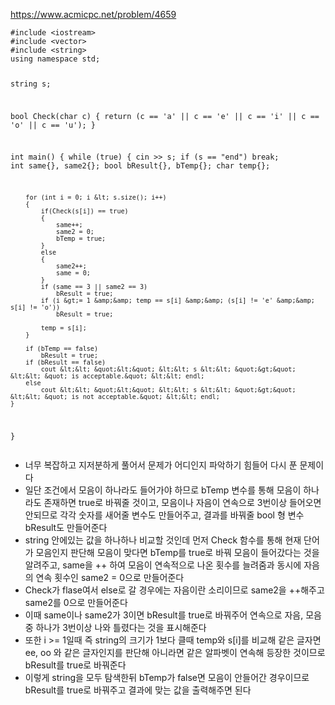 <p><a href="https://www.acmicpc.net/problem/4659">https://www.acmicpc.net/problem/4659</a></p>
<pre><code class="language-C++">#include &lt;iostream&gt;
#include &lt;vector&gt;
#include &lt;string&gt;
using namespace std;

string s;

bool Check(char c)
{
    return (c == 'a' || c == 'e' || c == 'i' || c == 'o' || c == 'u');
}

int main()
{
    while (true)
    {
        cin &gt;&gt; s;
        if (s == &quot;end&quot;)
            break;
        int same{}, same2{};
        bool bResult{}, bTemp{};
        char temp{};

        for (int i = 0; i &lt; s.size(); i++)
        {
            if(Check(s[i]) == true)
            {
                same++;
                same2 = 0;
                bTemp = true;
            }
            else
            {
                same2++;
                same = 0;
            }
            if (same == 3 || same2 == 3)
                bResult = true;
            if (i &gt;= 1 &amp;&amp; temp == s[i] &amp;&amp; (s[i] != 'e' &amp;&amp; s[i] != 'o'))
                bResult = true;

            temp = s[i];
        }

        if (bTemp == false)
            bResult = true;
        if (bResult == false)
            cout &lt;&lt; &quot;&lt;&quot; &lt;&lt; s &lt;&lt; &quot;&gt;&quot; &lt;&lt; &quot; is acceptable.&quot; &lt;&lt; endl;
        else
            cout &lt;&lt; &quot;&lt;&quot; &lt;&lt; s &lt;&lt; &quot;&gt;&quot; &lt;&lt; &quot; is not acceptable.&quot; &lt;&lt; endl;
    }
}</code></pre>
<ul>
<li>너무 복잡하고 지저분하게 풀어서 문제가 어디인지 파악하기 힘들어 다시 푼 문제이다</li>
<li>일단 조건에서 모음이 하나라도 들어가야 하므로 bTemp 변수를 통해 모음이 하나라도 존재하면 true로 바꿔줄 것이고, 모음이나 자음이 연속으로 3번이상 들어오면 안되므로 각각 숫자를 새어줄 변수도 만들어주고, 결과를 바꿔줄 bool 형 변수 bResult도 만들어준다</li>
<li>string 안에있는 값을 하나하나 비교할 것인데 먼저 Check 함수를 통해 현재 단어가 모음인지 판단해 모음이 맞다면 bTemp를 true로 바꿔 모음이 들어갔다는 것을 알려주고, same을 ++ 하여 모음이 연속적으로 나온 횟수를 늘려줌과 동시에 자음의 연속 횟수인 same2 = 0으로 만들어준다</li>
<li>Check가 flase여서 else로 갈 경우에는 자음이란 소리이므로 same2을 ++해주고 same2를 0으로 만들어준다</li>
<li>이때 same이나 same2가 3이면 bResult를 true로 바꿔주어 연속으로 자음, 모음중 하나가 3번이상 나와 틀렸다는 것을 표시해준다</li>
<li>또한 i &gt;= 1일때 즉 string의 크기가 1보다 클때 temp와 s[i]를 비교해 같은 글자면 ee, oo 와 같은 글자인지를 판단해 아니라면 같은 알파벳이 연속해 등장한 것이므로 bResult를 true로 바꿔준다</li>
<li>이렇게 string을 모두 탐색한뒤 bTemp가 false면 모음이 안들어간 경우이므로 bResult를 true로 바꿔주고 결과에 맞는 값을 출력해주면 된다</li>
</ul>